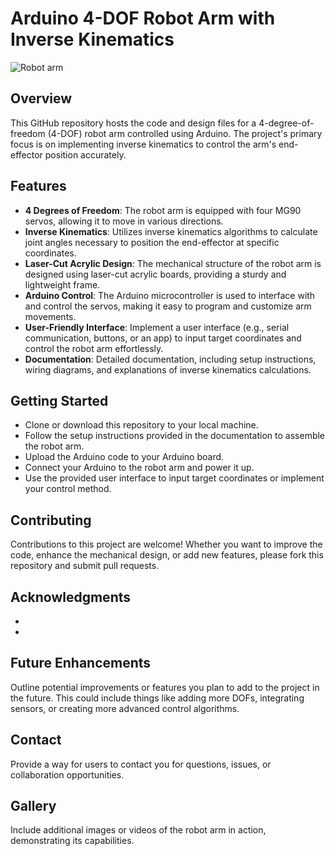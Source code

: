 # Arduino 4-DOF Robot Arm with Inverse Kinematics

![Robot arm](https://github.com/RuchchaSD/Robot_Arm/assets/65414545/9888813e-e13c-46fa-8dba-12e20e4e13b3)


## Overview

This GitHub repository hosts the code and design files for a 4-degree-of-freedom (4-DOF) robot arm controlled using Arduino. The project's primary focus is on implementing inverse kinematics to control the arm's end-effector position accurately.

## Features

- **4 Degrees of Freedom**: The robot arm is equipped with four MG90 servos, allowing it to move in various directions.
- **Inverse Kinematics**: Utilizes inverse kinematics algorithms to calculate joint angles necessary to position the end-effector at specific coordinates.
- **Laser-Cut Acrylic Design**: The mechanical structure of the robot arm is designed using laser-cut acrylic boards, providing a sturdy and lightweight frame.
- **Arduino Control**: The Arduino microcontroller is used to interface with and control the servos, making it easy to program and customize arm movements.
- **User-Friendly Interface**: Implement a user interface (e.g., serial communication, buttons, or an app) to input target coordinates and control the robot arm effortlessly.
- **Documentation**: Detailed documentation, including setup instructions, wiring diagrams, and explanations of inverse kinematics calculations.

## Getting Started

- Clone or download this repository to your local machine.
- Follow the setup instructions provided in the documentation to assemble the robot arm.
- Upload the Arduino code to your Arduino board.
- Connect your Arduino to the robot arm and power it up.
- Use the provided user interface to input target coordinates or implement your control method.

## Contributing

Contributions to this project are welcome! Whether you want to improve the code, enhance the mechanical design, or add new features, please fork this repository and submit pull requests.


## Acknowledgments

*
*


## Future Enhancements

Outline potential improvements or features you plan to add to the project in the future. This could include things like adding more DOFs, integrating sensors, or creating more advanced control algorithms.

## Contact

Provide a way for users to contact you for questions, issues, or collaboration opportunities.

## Gallery

Include additional images or videos of the robot arm in action, demonstrating its capabilities.
